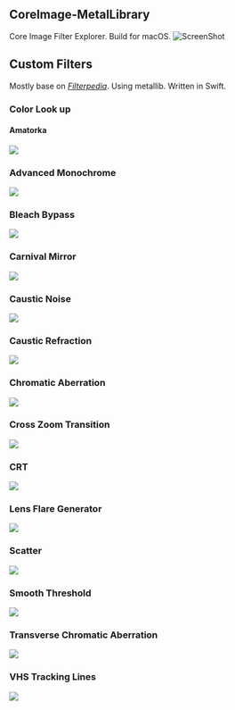 ## CoreImage-MetalLibrary

Core Image Filter Explorer. Build for macOS.
![ScreenShot](Samples/ScreenShot.png)

## Custom Filters
Mostly base on [*Filterpedia*](https://github.com/FlexMonkey/Filterpedia). Using metallib. Written in Swift.

### Color Look up
#### Amatorka
![](Samples/ColorLookUp.jpg)

### Advanced Monochrome
![](Samples/AdvancedMonochrome.jpg)

### Bleach Bypass
![](Samples/BleachBypass.jpg)

### Carnival Mirror
![](Samples/CarnivalMirror.jpg)

### Caustic Noise
![](Samples/CausticNoise.jpg)

### Caustic Refraction
![](Samples/CausticRefraction.jpg)

### Chromatic Aberration
![](Samples/ChromaticAberration.jpg)

### Cross Zoom Transition
![](Samples/CrossZoomTransition.gif)

### CRT
![](Samples/CRTFilter.jpg)

### Lens Flare Generator
![](Samples/LensFlareGenerator.jpg)

### Scatter
![](Samples/Scatter.jpg)

### Smooth Threshold
![](Samples/SmoothThreshold.jpg)

### Transverse Chromatic Aberration
![](Samples/TransverseChromaticAberration.jpg)

### VHS Tracking Lines
![](Samples/VHSTrackingLines.jpg)
